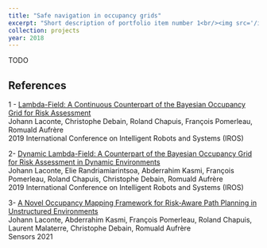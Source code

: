 ```yaml
---
title: "Safe navigation in occupancy grids"
excerpt: "Short description of portfolio item number 1<br/><img src='/images/projects/LF/preview.jpg'>"
collection: projects
year: 2018
---
```


TODO

References
------
1 - [Lambda-Field: A Continuous Counterpart of the Bayesian Occupancy Grid for Risk Assessment](https://scholar.google.fr/citations?view_op=view_citation&hl=en&user=cVFALvkAAAAJ&citation_for_view=cVFALvkAAAAJ:d1gkVwhDpl0C)\
Johann Laconte, Christophe Debain, Roland Chapuis, François Pomerleau, Romuald Aufrère\
2019 International Conference on Intelligent Robots and Systems (IROS)

2- [Dynamic Lambda-Field: A Counterpart of the Bayesian Occupancy Grid for Risk Assessment in Dynamic Environments](https://scholar.google.fr/citations?view_op=view_citation&hl=en&user=cVFALvkAAAAJ&citation_for_view=cVFALvkAAAAJ:Y0pCki6q_DkC)\
Johann Laconte, Elie Randriamiarintsoa, Abderrahim Kasmi, François Pomerleau, Roland Chapuis, Christophe Debain, Romuald Aufrère\
2019 International Conference on Intelligent Robots and Systems (IROS)

3- [A Novel Occupancy Mapping Framework for Risk-Aware Path Planning in Unstructured Environments](https://scholar.google.fr/citations?view_op=view_citation&hl=en&user=cVFALvkAAAAJ&citation_for_view=cVFALvkAAAAJ:YsMSGLbcyi4C)\
Johann Laconte, Abderrahim Kasmi, François Pomerleau, Roland Chapuis, Laurent Malaterre, Christophe Debain, Romuald Aufrère\
Sensors 2021

